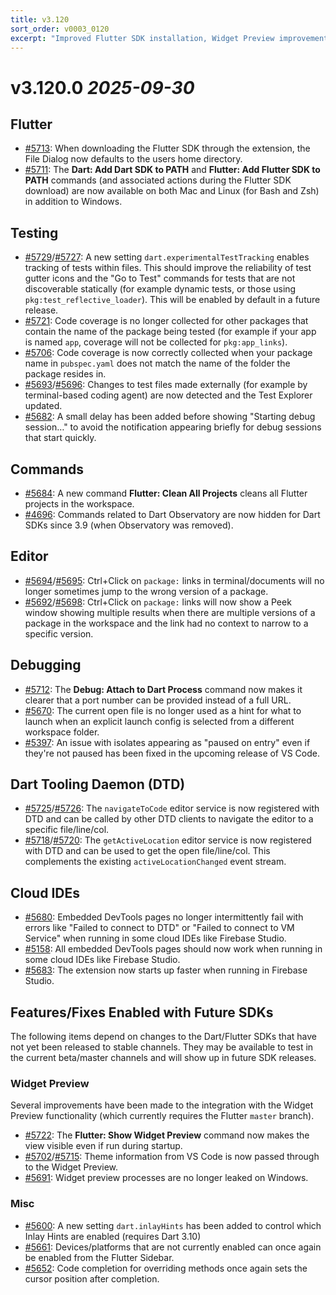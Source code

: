 ```yaml
---
title: v3.120
sort_order: v0003_0120
excerpt: "Improved Flutter SDK installation, Widget Preview improvements, experimental test tracking, ..."
---
```


# v3.120.0 _2025-09-30_

## Flutter

- [#5713](https://github.com/Dart-Code/Dart-Code/issues/5713): When downloading the Flutter SDK through the extension, the File Dialog now defaults to the users home directory.
- [#5711](https://github.com/Dart-Code/Dart-Code/issues/5711): The **Dart: Add Dart SDK to PATH** and **Flutter: Add Flutter SDK to PATH** commands (and associated actions during the Flutter SDK download) are now available on both Mac and Linux (for Bash and Zsh) in addition to Windows.

## Testing

- [#5729](https://github.com/Dart-Code/Dart-Code/issues/5729)/[#5727](https://github.com/Dart-Code/Dart-Code/issues/5727): A new setting `dart.experimentalTestTracking` enables tracking of tests within files. This should improve the reliability of test gutter icons and the "Go to Test" commands for tests that are not discoverable statically (for example dynamic tests, or those using `pkg:test_reflective_loader`). This will be enabled by default in a future release.
- [#5721](https://github.com/Dart-Code/Dart-Code/issues/5721): Code coverage is no longer collected for other packages that contain the name of the package being tested (for example if your app is named `app`, coverage will not be collected for `pkg:app_links`).
- [#5706](https://github.com/Dart-Code/Dart-Code/issues/5706): Code coverage is now correctly collected when your package name in `pubspec.yaml` does not match the name of the folder the package resides in.
- [#5693](https://github.com/Dart-Code/Dart-Code/issues/5693)/[#5696](https://github.com/Dart-Code/Dart-Code/issues/5696): Changes to test files made externally (for example by terminal-based coding agent) are now detected and the Test Explorer updated.
- [#5682](https://github.com/Dart-Code/Dart-Code/issues/5682): A small delay has been added before showing "Starting debug session…" to avoid the notification appearing briefly for debug sessions that start quickly.

## Commands

- [#5684](https://github.com/Dart-Code/Dart-Code/issues/5684): A new command **Flutter: Clean All Projects** cleans all Flutter projects in the workspace.
- [#4696](https://github.com/Dart-Code/Dart-Code/issues/4696): Commands related to Dart Observatory are now hidden for Dart SDKs since 3.9 (when Observatory was removed).

## Editor

- [#5694](https://github.com/Dart-Code/Dart-Code/issues/5694)/[#5695](https://github.com/Dart-Code/Dart-Code/issues/5695): Ctrl+Click on `package:` links in terminal/documents will no longer sometimes jump to the wrong version of a package.
- [#5692](https://github.com/Dart-Code/Dart-Code/issues/5692)/[#5698](https://github.com/Dart-Code/Dart-Code/issues/5698): Ctrl+Click on `package:` links will now show a Peek window showing multiple results when there are multiple versions of a package in the workspace and the link had no context to narrow to a specific version.

## Debugging

- [#5712](https://github.com/Dart-Code/Dart-Code/issues/5712): The **Debug: Attach to Dart Process** command now makes it clearer that a port number can be provided instead of a full URL.
- [#5670](https://github.com/Dart-Code/Dart-Code/issues/5670): The current open file is no longer used as a hint for what to launch when an explicit launch config is selected from a different workspace folder.
- [#5397](https://github.com/Dart-Code/Dart-Code/issues/5397): An issue with isolates appearing as "paused on entry" even if they're not paused has been fixed in the upcoming release of VS Code.

## Dart Tooling Daemon (DTD)

- [#5725](https://github.com/Dart-Code/Dart-Code/issues/5725)/[#5726](https://github.com/Dart-Code/Dart-Code/issues/5726): The `navigateToCode` editor service is now registered with DTD and can be called by other DTD clients to navigate the editor to a specific file/line/col.
- [#5718](https://github.com/Dart-Code/Dart-Code/issues/5718)/[#5720](https://github.com/Dart-Code/Dart-Code/issues/5720): The `getActiveLocation` editor service is now registered with DTD and can be used to get the open file/line/col. This complements the existing `activeLocationChanged` event stream.

## Cloud IDEs

- [#5680](https://github.com/Dart-Code/Dart-Code/issues/5680): Embedded DevTools pages no longer intermittently fail with errors like "Failed to connect to DTD" or "Failed to connect to VM Service" when running in some cloud IDEs like Firebase Studio.
- [#5158](https://github.com/Dart-Code/Dart-Code/issues/5158): All embedded DevTools pages should now work when running in some cloud IDEs like Firebase Studio.
- [#5683](https://github.com/Dart-Code/Dart-Code/issues/5683): The extension now starts up faster when running in Firebase Studio.

## Features/Fixes Enabled with Future SDKs

The following items depend on changes to the Dart/Flutter SDKs that have not yet been released to stable channels. They may be available to test in the current beta/master channels and will show up in future SDK releases.

### Widget Preview

Several improvements have been made to the integration with the Widget Preview functionality (which currently requires the Flutter `master` branch).

- [#5722](https://github.com/Dart-Code/Dart-Code/issues/5722): The **Flutter: Show Widget Preview** command now makes the view visible even if run during startup.
- [#5702](https://github.com/Dart-Code/Dart-Code/issues/5702)/[#5715](https://github.com/Dart-Code/Dart-Code/issues/5715): Theme information from VS Code is now passed through to the Widget Preview.
- [#5691](https://github.com/Dart-Code/Dart-Code/issues/5691): Widget preview processes are no longer leaked on Windows.

### Misc

- [#5600](https://github.com/Dart-Code/Dart-Code/issues/5600): A new setting `dart.inlayHints` has been added to control which Inlay Hints are enabled (requires Dart 3.10)
- [#5661](https://github.com/Dart-Code/Dart-Code/issues/5661): Devices/platforms that are not currently enabled can once again be enabled from the Flutter Sidebar.
- [#5652](https://github.com/Dart-Code/Dart-Code/issues/5652): Code completion for overriding methods once again sets the cursor position after completion.

